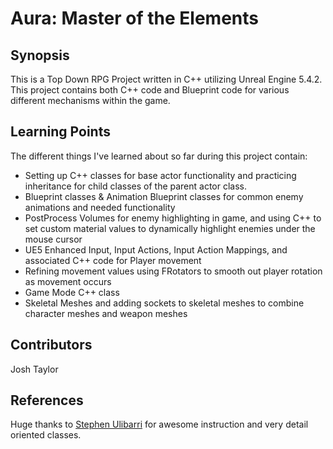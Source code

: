 # Aura: Master of the Elements

## Synopsis

This is a Top Down RPG Project written in C++ utilizing Unreal Engine 5.4.2. This project contains both C++ code and Blueprint code for various different mechanisms within the game. 

## Learning Points

The different things I've learned about so far during this project contain:

- Setting up C++ classes for base actor functionality and practicing inheritance for child classes of the parent actor class.
- Blueprint classes & Animation Blueprint classes for common enemy animations and needed functionality
- PostProcess Volumes for enemy highlighting in game, and using C++ to set custom material values to dynamically highlight enemies under the mouse cursor
- UE5 Enhanced Input, Input Actions, Input Action Mappings, and associated C++ code for Player movement
- Refining movement values using FRotators to smooth out player rotation as movement occurs
- Game Mode C++ class
- Skeletal Meshes and adding sockets to skeletal meshes to combine character meshes and weapon meshes

## Contributors
Josh Taylor

## References
Huge thanks to [Stephen Ulibarri](https://www.udemy.com/user/stephen-ulibarri-3/) for awesome instruction and very detail oriented classes. 
